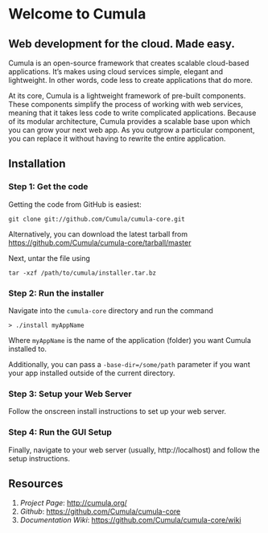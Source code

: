 # Welcome to Cumula

## Web development for the cloud. Made easy.

Cumula is an open-source framework that creates scalable cloud-based applications.  It’s makes using cloud services simple, elegant and lightweight.  In other words, code less to create applications that do more. 

At its core, Cumula is a lightweight framework of pre-built components.  These components simplify the process of working with web services, meaning that it takes less code to write complicated applications.  Because of its modular architecture, Cumula provides a scalable base upon which you can grow your next web app.  As you outgrow a particular component, you can replace it without having to rewrite the entire application.

## Installation


### Step 1: Get the code

Getting the code from GitHub is easiest:

```
git clone git://github.com/Cumula/cumula-core.git
```

Alternatively, you can download the latest tarball from https://github.com/Cumula/cumula-core/tarball/master

Next, untar the file using

```
tar -xzf /path/to/cumula/installer.tar.bz
```

### Step 2: Run the installer

Navigate into the `cumula-core` directory and run the command

```
> ./install myAppName
```

Where `myAppName` is the name of the application (folder) you want Cumula installed to.

Additionally, you can pass a `-base-dir=/some/path` parameter if you want your app installed outside of the current directory.

### Step 3: Setup your Web Server

Follow the onscreen install instructions to set up your web server.

### Step 4: Run the GUI Setup

Finally, navigate to your web server (usually, http://localhost) and follow the setup instructions.

## Resources

1) *Project Page*: http://cumula.org/
2) *Github*: https://github.com/Cumula/cumula-core
3) *Documentation Wiki*: https://github.com/Cumula/cumula-core/wiki
